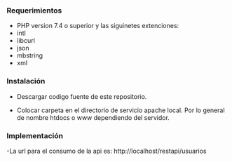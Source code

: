 ### Requerimientos

- PHP version 7.4 o superior y las siguinetes extenciones:
- intl
- libcurl
- json
- mbstring
- xml

### Instalación

- Descargar codigo fuente de este repositorio.

- Colocar carpeta en el directorio de servicio apache local. Por lo general de nombre htdocs o www dependiendo del servidor.

### Implementación

-La url para el consumo de la api es:
http://localhost/restapi/usuarios

